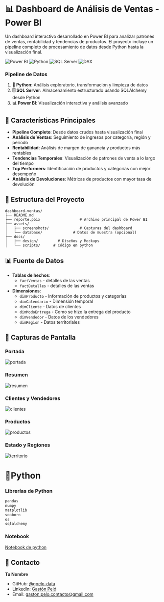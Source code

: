 # 📊 Dashboard de Análisis de Ventas - Power BI

Un dashboard interactivo desarrollado en Power BI para analizar patrones de ventas, rentabilidad y tendencias de productos. El proyecto incluye un pipeline completo de procesamiento de datos desde Python hasta la visualización final.

![Power BI](https://img.shields.io/badge/Power%20BI-F2C811?style=for-the-badge&logo=powerbi&logoColor=black)
![Python](https://img.shields.io/badge/Python-3776AB?style=for-the-badge&logo=python&logoColor=white)
![SQL Server](https://img.shields.io/badge/SQL%20Server-CC2927?style=for-the-badge&logo=microsoft-sql-server&logoColor=white)
![DAX](https://img.shields.io/badge/DAX-0078D4?style=for-the-badge&logo=microsoft&logoColor=white)


### Pipeline de Datos
1. **🐍 Python**: Análisis exploratorio, transformación y limpieza de datos
2. **🗄️ SQL Server**: Almacenamiento estructurado usando SQLAlchemy desde Python
3. **📊 Power BI**: Visualización interactiva y análisis avanzado

## 🎯 Características Principales

- **Pipeline Completo**: Desde datos crudos hasta visualización final
- **Análisis de Ventas**: Seguimiento de ingresos por categoría, región y período
- **Rentabilidad**: Análisis de margen de ganancia y productos más rentables  
- **Tendencias Temporales**: Visualización de patrones de venta a lo largo del tiempo
- **Top Performers**: Identificación de productos y categorías con mejor desempeño
- **Análisis de Devoluciones**: Métricas de productos con mayor tasa de devolución 


## 📁 Estructura del Proyecto

```
dashboard-ventas/
├── README.md
├── reporte.pbix                  # Archivo principal de Power BI
├── assets/
│   ├── screenshots/              # Capturas del dashboard
│   └── database/              # Datos de muestra (opcional)
├── docs/
│   ├── design/         # Diseños y Mockups
│   └── scripts/      # Código en python
```


## 📊 Fuente de Datos

- **Tablas de hechos**:  
  - `factVentas` - detalles de las ventas
  - `factDetalles` - detalles de las ventas
- **Dimensiones**: 
  - `dimProducto` - Información de productos y categorías
  - `dimCalendario` - Dimensión temporal
  - `dimCliente` - Datos de clientes
  - `dimModoEntrega` - Como se hizo la entrega del producto
  - `dimVendedor` - Datos de los vendedores
  - `dimRegion` - Datos territoriales



## 🎨 Capturas de Pantalla

### Portada
![portada](./docs/design/pages/reporte_page-0001.jpg)  

### Resumen
![resumen](./docs/design/pages/reporte_page-0002.jpg)  

### Clientes y Vendedores
![clientes](./docs/design/pages/reporte_page-0003.jpg)  

### Productos
![productos](./docs/design/pages/reporte_page-0004.jpg)  

### Estado y Regiones
![territorio](./docs/design/pages/reporte_page-0005.jpg)  


# 🐍Python

### Librerías de Python
```txt
pandas  
numpy  
matplotlib  
seaborn  
os  
sqlalchemy
```
### Notebook

[Notebook de python](https://github.com/gpelo-data/retail-dax/blob/main/docs/scripts/analisis-ciclo-vida-de-clientes.ipynb)


## 📧 Contacto

**Tu Nombre**
- GitHub: [@gpelo-data](https://github.com/gpelo-data)
- LinkedIn: [Gastón Peló](https://linkedin.com/in/gpelo-data)
- Email: gaston.pelo.contacto@gmail.com
